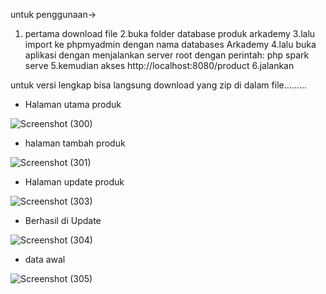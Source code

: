 untuk penggunaan-> 

1. pertama download file
2.buka folder database produk arkademy 
3.lalu import  ke phpmyadmin dengan nama databases Arkademy
4.lalu buka aplikasi dengan menjalankan server root dengan perintah: php spark serve 
5.kemudian akses http://localhost:8080/product
6.jalankan


untuk versi lengkap bisa langsung download yang zip di dalam file.........



- Halaman utama produk

![Screenshot (300)](https://user-images.githubusercontent.com/69374541/90969233-76056280-e520-11ea-86f1-89ae86bef5a9.png)


- halaman tambah produk

![Screenshot (301)](https://user-images.githubusercontent.com/69374541/90969276-de544400-e520-11ea-9ca5-f1d6621fed41.png)


- Halaman update produk

![Screenshot (303)](https://user-images.githubusercontent.com/69374541/90969308-30956500-e521-11ea-87ec-6907399c0d11.png)


- Berhasil di Update 

![Screenshot (304)](https://user-images.githubusercontent.com/69374541/90969327-53c01480-e521-11ea-862b-7987d05f0dc4.png)

- data awal

![Screenshot (305)](https://user-images.githubusercontent.com/69374541/90969344-8702a380-e521-11ea-9afc-273c53375247.png)


